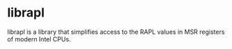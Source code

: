 
librapl
=======

librapl is a library that simplifies access to the RAPL values in MSR registers
of modern Intel CPUs.
